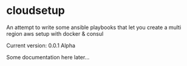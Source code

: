 cloudsetup
==========

An attempt to write some ansible playbooks that let you create a multi region aws setup with docker &amp; consul

Current version: 0.0.1 Alpha

Some documentation here later...
